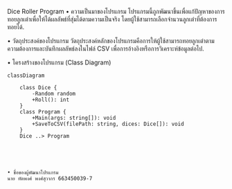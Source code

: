 Dice Roller Program
• ความเป็นมาของโปรแกรม
โปรแกรมนี้ถูกพัฒนาขึ้นเพื่อแก้ปัญหาของการทอยลูกเต๋าเพื่อให้ได้ผลลัพธ์ที่สุ่มได้ตามความเป็นจริง โดยผู้ใช้สามารถเลือกจำนวนลูกเต๋าที่ต้องการทอยได้.

• วัตถุประสงค์ของโปรแกรม
วัตถุประสงค์หลักของโปรแกรมคือการให้ผู้ใช้สามารถทอยลูกเต๋าตามความต้องการและบันทึกผลลัพธ์ลงในไฟล์ CSV เพื่อการอ้างอิงหรือการวิเคราะห์ข้อมูลต่อไป.

• โครงสร้างของโปรแกรม (Class Diagram) 

```mermaid
classDiagram

    class Dice {    
        -Random random    
        +Roll(): int       
    }
    class Program {    
        +Main(args: string[]): void
        +SaveToCSV(filePath: string, dices: Dice[]): void
    }
    Dice ..> Program





• ชื่อของผู้พัฒนาโปรแกรม
นาย ทัตพงศ์ พงศ์สุวากร 663450039-7
    

